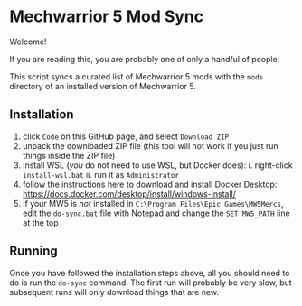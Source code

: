 Mechwarrior 5 Mod Sync
======================

Welcome!

If you are reading this, you are probably one of only a handful of people.

This script syncs a curated list of Mechwarrior 5 mods with the `mods` directory of an installed version of Mechwarrior 5.

Installation
------------

1. click `Code` on this GitHub page, and select `Download ZIP`
2. unpack the downloaded ZIP file (this tool will not work if you just run things inside the ZIP file)
3. install WSL (_you_ do not need to use WSL, but Docker does):
   i. right-click `install-wsl.bat`
   ii. run it as `Administrator`
4. follow the instructions here to download and install Docker Desktop: https://docs.docker.com/desktop/install/windows-install/
5. if your MW5 is _not_ installed in `C:\Program Files\Epic Games\MW5Mercs`, edit the `do-sync.bat` file with Notepad and change the `SET MW5_PATH` line at the top

Running
-------

Once you have followed the installation steps above, all you should need to do is run the `do-sync` command.
The first run will probably be very slow, but subsequent runs will only download things that are new.
